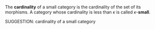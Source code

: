  The **cardinality** of a small category is the cardinality of the set of its morphisms. A category whose cardinality is less than $\kappa$ is called $\kappa$-**small**.


SUGGESTION: cardinality of a small category